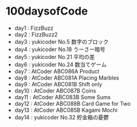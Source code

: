 # 100daysofCode

* day1 : FizzBuzz
* day2 : FizzBuzz2
* day3 : yukicoder No.5 数字のブロック
* day4 : yukicoder No.18 うーさー暗号
* day5 : yukicoder No.21 平均の差
* day6 : yukicoder No.24 数当てゲーム
* day7 : AtCoder ABC086A Product
* day8 : AtCoder ABC081A Placing Marbles
* day9 : AtCoder ABC081B Shift only
* day10 : AtCoder ABC087B Coins
* day11 : AtCoder ABC083B Some Sums
* day12 : AtCoder ABC088B Card Game for Two
* day13 : AtCoder ABC085B Kagami Mochi
* day14 : yukicoder No.32 貯金箱の憂鬱

